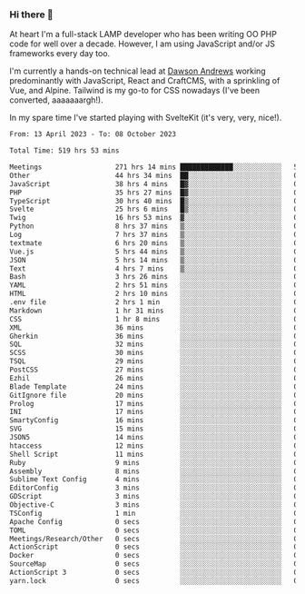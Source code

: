 ### Hi there 👋

<!--
**JamesNock/JamesNock** is a ✨ _special_ ✨ repository because its `README.md` (this file) appears on your GitHub profile.

Here are some ideas to get you started:

- 🔭 I’m currently working on ...
- 🌱 I’m currently learning ...
- 👯 I’m looking to collaborate on ...
- 🤔 I’m looking for help with ...
- 💬 Ask me about ...
- 📫 How to reach me: ...
- 😄 Pronouns: ...
- ⚡ Fun fact: ...
-->
At heart I'm a full-stack LAMP developer who has been writing OO PHP code for well over a decade. However, I am using JavaScript and/or JS frameworks every day too.

I'm currently a hands-on technical lead at [Dawson Andrews](https://www.dawsonandrews.com/) working predominantly with JavaScript, React and CraftCMS, with a sprinkling of Vue, and Alpine. Tailwind is my go-to for CSS nowadays (I've been converted, aaaaaaargh!).

In my spare time I've started playing with SvelteKit (it's very, very, nice!).

<!--START_SECTION:waka-->

```txt
From: 13 April 2023 - To: 08 October 2023

Total Time: 519 hrs 53 mins

Meetings                  271 hrs 14 mins █████████████░░░░░░░░░░░░   52.20 %
Other                     44 hrs 34 mins  ██░░░░░░░░░░░░░░░░░░░░░░░   08.58 %
JavaScript                38 hrs 4 mins   █▓░░░░░░░░░░░░░░░░░░░░░░░   07.33 %
PHP                       35 hrs 27 mins  █▓░░░░░░░░░░░░░░░░░░░░░░░   06.82 %
TypeScript                30 hrs 40 mins  █▒░░░░░░░░░░░░░░░░░░░░░░░   05.90 %
Svelte                    25 hrs 6 mins   █▒░░░░░░░░░░░░░░░░░░░░░░░   04.83 %
Twig                      16 hrs 53 mins  ▓░░░░░░░░░░░░░░░░░░░░░░░░   03.25 %
Python                    8 hrs 37 mins   ▒░░░░░░░░░░░░░░░░░░░░░░░░   01.66 %
Log                       7 hrs 37 mins   ▒░░░░░░░░░░░░░░░░░░░░░░░░   01.47 %
textmate                  6 hrs 20 mins   ▒░░░░░░░░░░░░░░░░░░░░░░░░   01.22 %
Vue.js                    5 hrs 44 mins   ▒░░░░░░░░░░░░░░░░░░░░░░░░   01.11 %
JSON                      5 hrs 14 mins   ▒░░░░░░░░░░░░░░░░░░░░░░░░   01.01 %
Text                      4 hrs 7 mins    ▒░░░░░░░░░░░░░░░░░░░░░░░░   00.79 %
Bash                      3 hrs 26 mins   ░░░░░░░░░░░░░░░░░░░░░░░░░   00.66 %
YAML                      2 hrs 51 mins   ░░░░░░░░░░░░░░░░░░░░░░░░░   00.55 %
HTML                      2 hrs 10 mins   ░░░░░░░░░░░░░░░░░░░░░░░░░   00.42 %
.env file                 2 hrs 1 min     ░░░░░░░░░░░░░░░░░░░░░░░░░   00.39 %
Markdown                  1 hr 31 mins    ░░░░░░░░░░░░░░░░░░░░░░░░░   00.30 %
CSS                       1 hr 8 mins     ░░░░░░░░░░░░░░░░░░░░░░░░░   00.22 %
XML                       36 mins         ░░░░░░░░░░░░░░░░░░░░░░░░░   00.12 %
Gherkin                   36 mins         ░░░░░░░░░░░░░░░░░░░░░░░░░   00.12 %
SQL                       32 mins         ░░░░░░░░░░░░░░░░░░░░░░░░░   00.10 %
SCSS                      30 mins         ░░░░░░░░░░░░░░░░░░░░░░░░░   00.10 %
TSQL                      29 mins         ░░░░░░░░░░░░░░░░░░░░░░░░░   00.10 %
PostCSS                   27 mins         ░░░░░░░░░░░░░░░░░░░░░░░░░   00.09 %
Ezhil                     26 mins         ░░░░░░░░░░░░░░░░░░░░░░░░░   00.08 %
Blade Template            24 mins         ░░░░░░░░░░░░░░░░░░░░░░░░░   00.08 %
GitIgnore file            20 mins         ░░░░░░░░░░░░░░░░░░░░░░░░░   00.07 %
Prolog                    17 mins         ░░░░░░░░░░░░░░░░░░░░░░░░░   00.06 %
INI                       17 mins         ░░░░░░░░░░░░░░░░░░░░░░░░░   00.05 %
SmartyConfig              16 mins         ░░░░░░░░░░░░░░░░░░░░░░░░░   00.05 %
SVG                       15 mins         ░░░░░░░░░░░░░░░░░░░░░░░░░   00.05 %
JSON5                     14 mins         ░░░░░░░░░░░░░░░░░░░░░░░░░   00.05 %
htaccess                  12 mins         ░░░░░░░░░░░░░░░░░░░░░░░░░   00.04 %
Shell Script              11 mins         ░░░░░░░░░░░░░░░░░░░░░░░░░   00.04 %
Ruby                      9 mins          ░░░░░░░░░░░░░░░░░░░░░░░░░   00.03 %
Assembly                  8 mins          ░░░░░░░░░░░░░░░░░░░░░░░░░   00.03 %
Sublime Text Config       4 mins          ░░░░░░░░░░░░░░░░░░░░░░░░░   00.01 %
EditorConfig              3 mins          ░░░░░░░░░░░░░░░░░░░░░░░░░   00.01 %
GDScript                  3 mins          ░░░░░░░░░░░░░░░░░░░░░░░░░   00.01 %
Objective-C               3 mins          ░░░░░░░░░░░░░░░░░░░░░░░░░   00.01 %
TSConfig                  1 min           ░░░░░░░░░░░░░░░░░░░░░░░░░   00.00 %
Apache Config             0 secs          ░░░░░░░░░░░░░░░░░░░░░░░░░   00.00 %
TOML                      0 secs          ░░░░░░░░░░░░░░░░░░░░░░░░░   00.00 %
Meetings/Research/Other   0 secs          ░░░░░░░░░░░░░░░░░░░░░░░░░   00.00 %
ActionScript              0 secs          ░░░░░░░░░░░░░░░░░░░░░░░░░   00.00 %
Docker                    0 secs          ░░░░░░░░░░░░░░░░░░░░░░░░░   00.00 %
SourceMap                 0 secs          ░░░░░░░░░░░░░░░░░░░░░░░░░   00.00 %
ActionScript 3            0 secs          ░░░░░░░░░░░░░░░░░░░░░░░░░   00.00 %
yarn.lock                 0 secs          ░░░░░░░░░░░░░░░░░░░░░░░░░   00.00 %
```

<!--END_SECTION:waka-->
